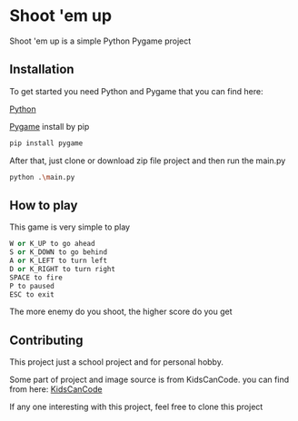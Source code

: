 # Shoot 'em up

Shoot 'em up is a simple Python Pygame project

## Installation
To get started you need Python and Pygame that you can find here: 

[Python](https://www.python.org/downloads/)

[Pygame](https://www.pygame.org/wiki/GettingStarted) install by pip
```bash
pip install pygame
```

After that, just clone or download zip file project and then run the main.py

```bash
python .\main.py
```

## How to play
This game is very simple to play

```python
W or K_UP to go ahead
S or K_DOWN to go behind
A or K_LEFT to turn left
D or K_RIGHT to turn right
SPACE to fire
P to paused
ESC to exit
```
The more enemy do you shoot, the higher score do you get

## Contributing
This project just a school project and for personal hobby.

Some part of project and image source is from KidsCanCode. you can find from here: [KidsCanCode](https://kidscancode.org/blog/2016/08/pygame_shmup_part_1/)

If any one interesting with this project, feel free to clone this project

